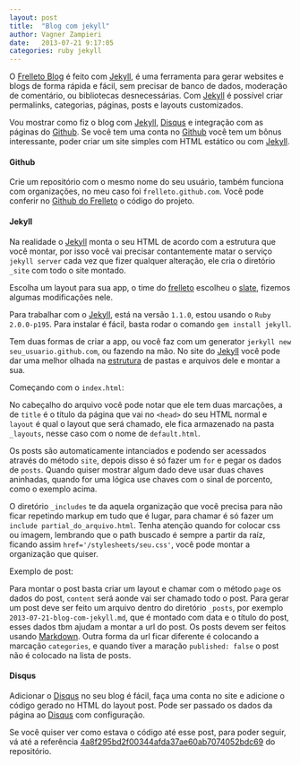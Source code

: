 ```yaml
---
layout: post
title:  "Blog com jekyll"
author: Vagner Zampieri
date:   2013-07-21 9:17:05
categories: ruby jekyll
---
```


O [Frelleto Blog][blog] é feito com [Jekyll][jekyll], é uma ferramenta para gerar websites e blogs de forma rápida e fácil, sem precisar de banco de dados, moderação de comentário, ou bibliotecas desnecessárias. Com [Jekyll][jekyll] é possível criar permalinks, categorias, páginas, posts e layouts customizados.

Vou mostrar como fiz o blog com [Jekyll][jekyll], [Disqus][disqus] e integração com as páginas do [Github][github]. Se você tem uma conta no [Github][github] você tem um bônus interessante, poder criar um site simples com HTML estático ou com [Jekyll][jekyll]. 

#### Github

Crie um repositório com o mesmo nome do seu usuário, também funciona com organizações, no meu caso foi `frelleto.github.com`. Você pode conferir no [Github do Frelleto][github_frelleto] o código do projeto.

#### Jekyll

Na realidade o [Jekyll][jekyll] monta o seu HTML de acordo com a estrutura que você montar, por isso você vai precisar contantemente matar o serviço `jekyll server` cada vez que fizer qualquer alteração, ele cria o diretório `_site` com todo o site montado.

Escolha um layout para sua app, o time do [frelleto][frelleto] escolheu o [slate][slate], fizemos algumas modificações nele.

Para trabalhar com o [Jekyll][jekyll], está na versão `1.1.0`, estou usando o `Ruby 2.0.0-p195`. Para instalar é fácil, basta rodar o comando `gem install jekyll`.

Tem duas formas de criar a app, ou você faz com um generator `jerkyll new seu_usuario.github.com`, ou fazendo na mão. No site do [Jekyll][jekyll] você pode dar uma melhor olhada na [estrutura][structure_jekyll] de pastas e arquivos dele e montar a sua. 

Começando com o `index.html`:

<script src="https://gist.github.com/vagnerzampieri/6074434.js"></script>

No cabeçalho do arquivo você pode notar que ele tem duas marcações, a de `title` é o título da página que vai no `<head>` do seu HTML normal e `layout` é qual o layout que será chamado, ele fica armazenado na pasta `_layouts`, nesse caso com o nome de `default.html`. 

Os posts são automaticamente intanciados e podendo ser acessados através do método `site`, depois disso é só fazer um `for` e pegar os dados de `posts`. Quando quiser mostrar algum dado deve usar duas chaves aninhadas, quando for uma lógica use chaves com o sinal de porcento, como o exemplo acima.

O diretório `_includes` te da aquela organização que você precisa para não ficar repetindo markup em tudo que é lugar, para chamar é só fazer um `include partial_do_arquivo.html`. Tenha atenção quando for colocar css ou imagem, lembrando que o path buscado é sempre a partir da raíz, ficando assim `href='/stylesheets/seu.css'`, você pode montar a organização que quiser. 

Exemplo de post:

<script src="https://gist.github.com/vagnerzampieri/6075642.js"></script>

Para montar o post basta criar um layout e chamar com o método `page` os dados do post, `content` será aonde vai ser chamado todo o post. Para gerar um post deve ser feito um arquivo dentro do diretório `_posts`, por exemplo `2013-07-21-blog-com-jekyll.md`, que é montado com data e o título do post, esses dados tbm ajudam a montar a url do post. Os posts devem ser feitos usando [Markdown][markdown]. Outra forma da url ficar diferente é colocando a marcação `categories`, e quando tiver a maração `published: false` o post não é colocado na lista de posts.

#### Disqus

Adicionar o [Disqus][disqus] no seu blog é fácil, faça uma conta no site e adicione o código gerado no HTML do layout post. Pode ser passado os dados da página ao [Disqus][disqus] com configuração.

<script src="https://gist.github.com/vagnerzampieri/6075664.js"></script>

Se você quiser ver como estava o código até esse post, para poder seguir, vá até a referência [4a8f295bd2f00344afda37ae60ab7074052bdc69][ref] do repositório. 

[blog]: http://blog.frelleto.com.br
[jekyll]: http://jekyllrb.com
[disqus]: http://disqus.com
[github]: https://github.com
[github_frelleto]: https://github.com/frelleto/frelleto.github.com
[slate]: http://bootswatch.com/slate/
[frelleto]: http://frelleto.com.br
[structure_jekyll]: http://jekyllrb.com/docs/structure/
[ref]: https://github.com/frelleto/frelleto.github.com/commit/4a8f295bd2f00344afda37ae60ab7074052bdc69
[markdown]: http://whatismarkdown.com/
